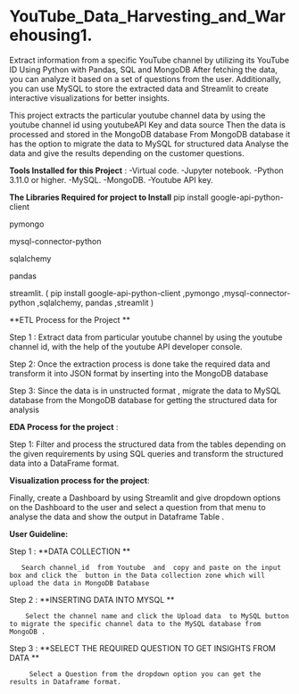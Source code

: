 # YouTube_Data_Harvesting_and_Warehousing1.
Extract information from a specific YouTube channel by utilizing its YouTube ID Using Python with Pandas, SQL and MongoDB  After fetching the data, you can analyze it based on a set of questions from the user. Additionally, you can use MySQL to store the extracted data and Streamlit to create interactive visualizations for better insights.


This project extracts the particular youtube channel data by using the youtube channel id using  youtubeAPI Key and data source
 Then the data is processed  and stored  in the MongoDB database 
 From MongoDB database  it  has the option to migrate the data to MySQL for structured data 
 Analyse the data and give the results depending on the customer questions.


 **Tools Installed for this Project** :
-Virtual code.
-Jupyter notebook.
-Python 3.11.0 or higher.
-MySQL.
-MongoDB.
-Youtube API key.


**The  Libraries Required for project  to Install**
pip install google-api-python-client

pymongo 

mysql-connector-python

sqlalchemy

 pandas 
 
 streamlit.
( pip install google-api-python-client ,pymongo ,mysql-connector-python ,sqlalchemy, pandas ,streamlit )


**ETL Process for the Project **

Step 1 :  Extract data from particular youtube channel by using the youtube channel id, with the help of the youtube API developer console.

Step 2: Once the extraction process is done take the required data and transform it into JSON format by inserting into the MongoDB database

Step 3: Since the data  is in unstructed format , migrate the data to MySQL database from the MongoDB database for getting the structured data for analysis

**EDA Process for the project** :

Step 1: Filter and process the structured data from the tables depending on the given requirements by using SQL queries and transform the structured data into a DataFrame format.

**Visualization process for the project**:

Finally, create a Dashboard by using Streamlit and give dropdown options on the Dashboard to the user and select a question from that menu to analyse the data and show the output in Dataframe Table .



**User Guideline:**

Step 1 : **DATA COLLECTION **

       Search channel_id  from Youtube  and  copy and paste on the input box and click the  button in the Data collection zone which will upload the data in MongoDB Database
       
Step 2 : **INSERTING DATA INTO MYSQL **

        Select the channel name and click the Upload data  to MySQL button to migrate the specific channel data to the MySQL database from MongoDB .
        
Step 3 : **SELECT THE REQUIRED QUESTION TO GET INSIGHTS FROM DATA **

         Select a Question from the dropdown option you can get the results in Dataframe format.
